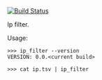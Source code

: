 [![Build Status](https://travis-ci.org/antik9/IpFilterDeb.svg?branch=master)](https://travis-ci.org/antik9/IpFilterDeb)

Ip filter.

Usage:
```
>>> ip_filter --version
VERSION: 0.0.<current build>

>>> cat ip.tsv | ip_filter
```


